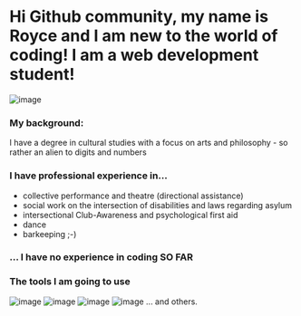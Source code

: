 # Hi Github community, my name is Royce and I am new to the world of coding! I am a web development student!

![image](https://github.com/RoyceBrouer/RoyceBrouer/assets/141549453/c3d91b36-a577-48f9-be75-2a715adabbf3)

### My background:
I have a degree in cultural studies with a focus on arts and philosophy - so rather an alien to digits and numbers

### I have professional experience in...
- collective performance and theatre (directional assistance)
- social work on the intersection of disabilities and laws regarding asylum
- intersectional Club-Awareness and psychological first aid
- dance
- barkeeping ;-)

### ... I have no experience in coding SO FAR

### The tools I am going to use

![image](https://github.com/RoyceBrouer/my-Profile/assets/141549453/d2cc04be-c01a-45f3-9685-76f59e0f743a)
![image](https://github.com/RoyceBrouer/my-Profile/assets/141549453/725de594-c7e4-40ed-aa45-5ba95cb236a9)
![image](https://github.com/RoyceBrouer/my-Profile/assets/141549453/8bf586c8-821b-4e53-bb39-79c5e43ed62d)
![image](https://github.com/RoyceBrouer/my-Profile/assets/141549453/d6b629ae-cd5b-45c7-8145-b24873592f8c)
... and others.


